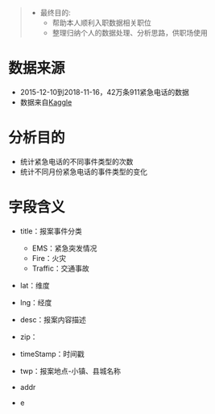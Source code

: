 > * 最终目的:
>   * 帮助本人顺利入职数据相关职位
>   * 整理归纳个人的数据处理、分析思路，供职场使用




# 数据来源
* 2015-12-10到2018-11-16，42万条911紧急电话的数据
* 数据来自[Kaggle](https://www.kaggle.com/mchirico/montcoalert/data)

# 分析目的
* 统计紧急电话的不同事件类型的次数
* 统计不同月份紧急电话的事件类型的变化

# 字段含义
* title：报案事件分类
    * EMS：紧急突发情况
    * Fire：火灾
    * Traffic：交通事故

* lat：维度
* lng：经度
* desc：报案内容描述
* zip：
* timeStamp：时间戳
* twp：报案地点-小镇、县城名称
* addr
* e

